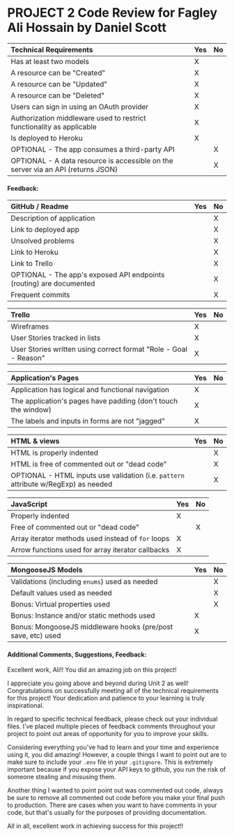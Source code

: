 # PROJECT 2 Code Review for Fagley Ali Hossain by Daniel Scott 

Technical Requirements         | Yes | No |
:--                            |:--  |:-- |
Has at least two models        |   X  |    |
A resource can be "Created"  |   X  |    |
A resource can be "Updated"  |   X  |    |
A resource can be "Deleted"  |   X  |    |
Users can sign in using an OAuth provider  |   X  |    |
Authorization middleware used to restrict functionality as applicable | X    |    |
Is deployed to Heroku          |  X   |    |
OPTIONAL - The app consumes a third-party API |     |  X  |
OPTIONAL - A data resource is accessible on the server via an API (returns JSON)   |     | X   |

#### Feedback:  

GitHub / Readme                                 | Yes | No |
:--                                    |:--  |:-- |
Description of application |     | X   |
Link to deployed app |  |X  |
Unsolved problems                      |     | X   |
Link to Heroku                         |     |  X  |
Link to Trello                         |     |  X  |
OPTIONAL - The app's exposed API endpoints (routing) are documented   |     | X   |
Frequent commits      |     |  X  |

Trello                                 | Yes | No |
:--                                    | :-- |:-- |
Wireframes                             |   X  |    |
User Stories tracked in lists  |  X   |    |
User Stories written using correct format "Role - Goal - Reason"  |  X   |    |

Application's Pages                           | Yes |  No |
:-- | :-- | :-- |
Application has logical and functional navigation | X | |
The application's pages have padding (don't touch the window) |X | |
The labels and inputs in forms are not "jagged" |X | |

HTML & views                       | Yes |  No |
:-- | :-- | :-- |
HTML is properly indented                     |     |   X  |
HTML is free of commented out or "dead code"  |     |   X  |
OPTIONAL - HTML inputs use validation (i.e. `pattern` attribute w/RegExp) as needed                 |     |   X  |


JavaScript                    | Yes |  No |
:-- | :-- | :-- |
Properly indented                   |  X   |     |
Free of commented out or "dead code"  |     |   X  |
Array iterator methods used instead of `for` loops | X | |
Arrow functions used for array iterator callbacks | X | |

MongooseJS Models                    | Yes |  No |
:-- | :-- | :-- |
Validations (including `enums`) used as needed  |     |  X   |
Default values used as needed  |     |  X   |
Bonus: Virtual properties used  |     |   X  |
Bonus: Instance and/or static methods used | X |  |
Bonus: MongooseJS middleware hooks (pre/post save, etc) used | X |  |




#### Additional Comments, Suggestions, Feedback:
Excellent work, Ali!! You did an amazing job on this project!

I appreciate you going above and beyond during Unit 2 as well! Congratulations on successfully meeting all of the technical requirements for this project! Your dedication and patience to your learning is truly inspirational.

In regard to specific technical feedback, please check out your individual files. I've placed multiple pieces of feedback comments throughout your project to point out areas of opportunity for you to improve your skills.

Considering everything you've had to learn and your time and experience using it, you did amazing! However, a couple things I want to point out are to make sure to include your `.env` file in your `.gitignore`. This is extremely important because if you expose your API keys to github, you run the risk of someone stealing and misusing them.


Another thing I wanted to point point out was commented out code, always be sure to remove all commented out code before you make your final push to production. There are cases when you want to have comments in your code, but that's usually for the purposes of providing documentation.

All in all, excellent work in achieving success for this project!!

